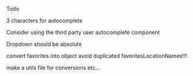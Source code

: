 Todo

3 characters for autocomplete

Consider using the third party user autocomplete component

Dropdown should be absolute

convert favorites into object
avoid duplicated favoritesLocationNames!!!

make a utils file for conversions etc...

